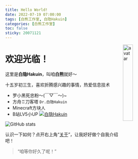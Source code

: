 ```yaml
---
title: Hello World!
date: 2022-07-19 07:00:00
tags: [白熊工作室, 白隐Hakuin]
categories: [白熊工作室]
toc: false
sticky: 20071121
---
```


<img src="/images/avatar.jpg" alt="avatar" width="25%" style="float:right">

# 欢迎光临！

这里是**白隐Hakuin**，叫咱**白熊**就好～

十五岁初三生，喜欢折腾感兴趣的事情，热爱信息技术

- 罗小黑死忠粉～(￣▽￣～)~
- 方舟♖刀客塔 `Dr.白隐Hakuin`
- Minecraft方块人
- B站LV5小UP [![白隐Hakuin](https://img.shields.io/badge/dynamic/json?url=https%3A%2F%2Fapi.bilibili.com%2Fx%2Frelation%2Fstat%3Fvmid%3D478104735&query=%24.data.follower&suffix=%E5%90%8D%E7%B2%89%E4%B8%9D&style=social&logo=bilibili&label=bilibili)
](https://space.bilibili.com/478104735)

![GitHub stats](https://github-readme-stats.vercel.app/api?username=Hakuin123&show_icons=true&bg_color=30,e96443,904e95&title_color=fff&text_color=fff)

认识一下如何？点开右上角“[关于](/about)”，让我好好做个自我介绍吧！

> “咱等你好久了呢！”

<!-- more -->
